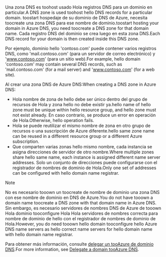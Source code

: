 <span data-ttu-id="bd3d2-101">Una zona DNS es toohost usado Hola registros DNS para un dominio en particular.</span><span class="sxs-lookup"><span data-stu-id="bd3d2-101">A DNS zone is used toohost hello DNS records for a particular domain.</span></span> <span data-ttu-id="bd3d2-102">toostart hospedaje de su dominio de DNS de Azure, necesita toocreate una zona DNS para ese nombre de dominio.</span><span class="sxs-lookup"><span data-stu-id="bd3d2-102">toostart hosting your domain in Azure DNS, you need toocreate a DNS zone for that domain name.</span></span> <span data-ttu-id="bd3d2-103">Cada registro DNS del dominio se crea luego en esta zona DNS.</span><span class="sxs-lookup"><span data-stu-id="bd3d2-103">Each DNS record for your domain is then created inside this DNS zone.</span></span>

<span data-ttu-id="bd3d2-104">Por ejemplo, dominio hello 'contoso.com' puede contener varios registros DNS, como 'mail.contoso.com' (para un servidor de correo electrónico) y 'www.contoso.com' (para un sitio web).</span><span class="sxs-lookup"><span data-stu-id="bd3d2-104">For example, hello domain 'contoso.com' may contain several DNS records, such as 'mail.contoso.com' (for a mail server) and 'www.contoso.com' (for a web site).</span></span>

<span data-ttu-id="bd3d2-105">Al crear una zona DNS de Azure DNS:</span><span class="sxs-lookup"><span data-stu-id="bd3d2-105">When creating a DNS zone in Azure DNS:</span></span>

* <span data-ttu-id="bd3d2-106">Hola nombre de zona de hello debe ser único dentro del grupo de recursos de Hola y zona hello no debe existir ya.</span><span class="sxs-lookup"><span data-stu-id="bd3d2-106">hello name of hello zone must be unique within hello resource group, and hello zone must not exist already.</span></span> <span data-ttu-id="bd3d2-107">En caso contrario, se produce un error en operación de Hola.</span><span class="sxs-lookup"><span data-stu-id="bd3d2-107">Otherwise, hello operation fails.</span></span>
* <span data-ttu-id="bd3d2-108">Hola se puede reutilizar el mismo nombre de zona en otro grupo de recursos o una suscripción de Azure diferente.</span><span class="sxs-lookup"><span data-stu-id="bd3d2-108">hello same zone name can be reused in a different resource group or a different Azure subscription.</span></span>
* <span data-ttu-id="bd3d2-109">Que comparten varias zonas hello mismo nombre, cada instancia se asigna direcciones de servidor de otro nombre.</span><span class="sxs-lookup"><span data-stu-id="bd3d2-109">Where multiple zones share hello same name, each instance is assigned different name server addresses.</span></span> <span data-ttu-id="bd3d2-110">Solo un conjunto de direcciones puede configurarse con el registrador de nombres de dominio de Hola.</span><span class="sxs-lookup"><span data-stu-id="bd3d2-110">Only one set of addresses can be configured with hello domain name registrar.</span></span>

> [!NOTE]
> <span data-ttu-id="bd3d2-111">No es necesario tooown un toocreate de nombre de dominio una zona DNS con ese nombre de dominio en DNS de Azure.</span><span class="sxs-lookup"><span data-stu-id="bd3d2-111">You do not have tooown a domain name toocreate a DNS zone with that domain name in Azure DNS.</span></span> <span data-ttu-id="bd3d2-112">Sin embargo, es necesario servidores de nombres DNS de Azure de tooown Hola dominio tooconfigure Hola Hola servidores de nombres correcta para nombre de dominio de hello con el registrador de nombres de dominio de Hola.</span><span class="sxs-lookup"><span data-stu-id="bd3d2-112">However, you do need tooown hello domain tooconfigure hello Azure DNS name servers as hello correct name servers for hello domain name with hello domain name registrar.</span></span>
> 
> <span data-ttu-id="bd3d2-113">Para obtener más información, consulte [delegar un tooAzure de dominio DNS](../articles/dns/dns-domain-delegation.md).</span><span class="sxs-lookup"><span data-stu-id="bd3d2-113">For more information, see [Delegate a domain tooAzure DNS](../articles/dns/dns-domain-delegation.md).</span></span>
